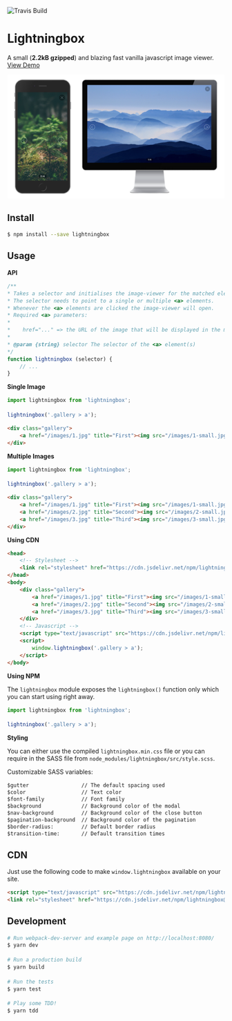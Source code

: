 ![Travis Build](https://travis-ci.org/leventebalogh/lightningbox.svg?branch=master "Travis Build")

# Lightningbox

A small (**2.2kB gzipped**) and blazing fast vanilla javascript image viewer. [View Demo](https://lightningbox.leventebalogh.com)

![Lightningbox - A small and blazing fast vanilla javascript image viewer.](screenshots/screenshot.png "Lightningbox - A small and blazing fast vanilla javascript image viewer.")

## Install
```bash
$ npm install --save lightningbox
```

## Usage
**API**
```javascript
/**
* Takes a selector and initialises the image-viewer for the matched element(s).
* The selector needs to point to a single or multiple <a> elements.
* Whenever the <a> elements are clicked the image-viewer will open.
* Required <a> parameters:
*
*    href="..." => the URL of the image that will be displayed in the modal
*
* @param {string} selector The selector of the <a> element(s)
*/
function lightningbox (selector) {
    // ...
}
```

**Single Image**
```javascript
import lightningbox from 'lightningbox';

lightningbox('.gallery > a');
```
```html
<div class="gallery">
    <a href="/images/1.jpg" title="First"><img src="/images/1-small.jpg" alt="First" /></a>
</div>
```

**Multiple Images**
```javascript
import lightningbox from 'lightningbox';

lightningbox('.gallery > a');
```
```html
<div class="gallery">
    <a href="/images/1.jpg" title="First"><img src="/images/1-small.jpg" alt="First" /></a>
    <a href="/images/2.jpg" title="Second"><img src="/images/2-small.jpg" alt="Second" /></a>
    <a href="/images/3.jpg" title="Third"><img src="/images/3-small.jpg" alt="Third" /></a>
</div>
```

**Using CDN**
```html
<head>
    <!-- Stylesheet -->
    <link rel="stylesheet" href="https://cdn.jsdelivr.net/npm/lightningbox@latest/dist/lightningbox.min.css" />
</head>
<body>
    <div class="gallery">
        <a href="/images/1.jpg" title="First"><img src="/images/1-small.jpg" alt="First" /></a>
        <a href="/images/2.jpg" title="Second"><img src="/images/2-small.jpg" alt="Second" /></a>
        <a href="/images/3.jpg" title="Third"><img src="/images/3-small.jpg" alt="Third" /></a>
    </div>
    <!-- Javascript -->
    <script type="text/javascript" src="https://cdn.jsdelivr.net/npm/lightningbox@latest/dist/lightningbox.min.js"></script>
    <script>
        window.lightningbox('.gallery > a');
    </script>
</body>
```

**Using NPM**

The `lightningbox` module exposes the `lightningbox()` function only which you can start using right away.
```javascript
import lightningbox from 'lightningbox';

lightningbox('.gallery > a');
```

**Styling**

You can either use the compiled `lightningbox.min.css` file or you can require in the SASS file from
`node_modules/lightningbox/src/style.scss`.

Customizable SASS variables:
```
$gutter                 // The default spacing used
$color                  // Text color
$font-family            // Font family
$background             // Background color of the modal
$nav-background         // Background color of the close button
$pagination-background  // Background color of the pagination
$border-radius:         // Default border radius
$transition-time:       // Default transition times
```

## CDN
Just use the following code to make `window.lightningbox` available on your site.
```html
<script type="text/javascript" src="https://cdn.jsdelivr.net/npm/lightningbox@latest/dist/lightningbox.min.js"></script>
<link rel="stylesheet" href="https://cdn.jsdelivr.net/npm/lightningbox@latest/dist/lightningbox.min.css" />
```


## Development
```bash
# Run webpack-dev-server and example page on http://localhost:8080/
$ yarn dev

# Run a production build
$ yarn build

# Run the tests
$ yarn test

# Play some TDD!
$ yarn tdd
```